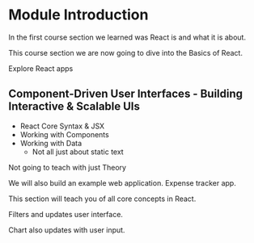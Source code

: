# Module Introduction

In the first course section we learned was React is and what it is about.

This course section we are now going to dive into the Basics of React.

Explore React apps

## Component-Driven User Interfaces - Building Interactive & Scalable UIs
* React Core Syntax & JSX
* Working with Components
* Working with Data
  * Not all just about static text

Not going to teach with just Theory

We will also build an example web application. Expense tracker app.

This section will teach you of all core concepts in React.

Filters and updates user interface.

Chart also updates with user input.
